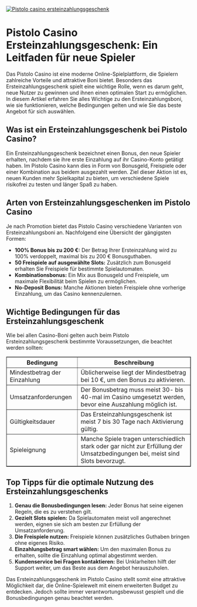 [![Pistolo casino ersteinzahlungsgeschenk](https://123-caf.pages.dev/gitsignup.png)](https://vrmoo.ru/Bt82HjjY)

<h1>Pistolo Casino Ersteinzahlungsgeschenk: Ein Leitfaden für neue Spieler</h1>  <p>Das Pistolo Casino ist eine moderne Online-Spielplattform, die Spielern zahlreiche Vorteile und attraktive Boni bietet. Besonders das Ersteinzahlungsgeschenk spielt eine wichtige Rolle, wenn es darum geht, neue Nutzer zu gewinnen und ihnen einen optimalen Start zu ermöglichen. In diesem Artikel erfahren Sie alles Wichtige zu den Ersteinzahlungsboni, wie sie funktionieren, welche Bedingungen gelten und wie Sie das beste Angebot für sich auswählen.</p>  <h2>Was ist ein Ersteinzahlungsgeschenk bei Pistolo Casino?</h2>  <p>Ein Ersteinzahlungsgeschenk bezeichnet einen Bonus, den neue Spieler erhalten, nachdem sie ihre erste Einzahlung auf ihr Casino-Konto getätigt haben. Im Pistolo Casino kann dies in Form von Bonusgeld, Freispiele oder einer Kombination aus beidem ausgezahlt werden. Ziel dieser Aktion ist es, neuen Kunden mehr Spielkapital zu bieten, um verschiedene Spiele risikofrei zu testen und länger Spaß zu haben.</p>  <h2>Arten von Ersteinzahlungsgeschenken im Pistolo Casino</h2>  <p>Je nach Promotion bietet das Pistolo Casino verschiedene Varianten von Ersteinzahlungsboni an. Nachfolgend eine Übersicht der gängigsten Formen:</p>  <ul>   <li><strong>100% Bonus bis zu 200 €:</strong> Der Betrag Ihrer Ersteinzahlung wird zu 100% verdoppelt, maximal bis zu 200 € Bonusguthaben.</li>   <li><strong>50 Freispiele auf ausgewählte Slots:</strong> Zusätzlich zum Bonusgeld erhalten Sie Freispiele für bestimmte Spielautomaten.</li>   <li><strong>Kombinationsbonus:</strong> Ein Mix aus Bonusgeld und Freispiele, um maximale Flexibilität beim Spielen zu ermöglichen.</li>   <li><strong>No-Deposit Bonus:</strong> Manche Aktionen bieten Freispiele ohne vorherige Einzahlung, um das Casino kennenzulernen.</li> </ul>  <h2>Wichtige Bedingungen für das Ersteinzahlungsgeschenk</h2>  <p>Wie bei allen Casino-Boni gelten auch beim Pistolo Ersteinzahlungsgeschenk bestimmte Voraussetzungen, die beachtet werden sollten:</p>  <table border="1" cellpadding="6" cellspacing="0" style="border-collapse: collapse; width: 100%;">   <thead>     <tr>       <th>Bedingung</th>       <th>Beschreibung</th>     </tr>   </thead>   <tbody>     <tr>       <td>Mindestbetrag der Einzahlung</td>       <td>Üblicherweise liegt der Mindestbetrag bei 10 €, um den Bonus zu aktivieren.</td>     </tr>     <tr>       <td>Umsatzanforderungen</td>       <td>Der Bonusbetrag muss meist 30- bis 40-mal im Casino umgesetzt werden, bevor eine Auszahlung möglich ist.</td>     </tr>     <tr>       <td>Gültigkeitsdauer</td>       <td>Das Ersteinzahlungsgeschenk ist meist 7 bis 30 Tage nach Aktivierung gültig.</td>     </tr>     <tr>       <td>Spieleignung</td>       <td>Manche Spiele tragen unterschiedlich stark oder gar nicht zur Erfüllung der Umsatzbedingungen bei, meist sind Slots bevorzugt.</td>     </tr>   </tbody> </table>  <h2>Top Tipps für die optimale Nutzung des Ersteinzahlungsgeschenks</h2>  <ol>   <li><strong>Genau die Bonusbedingungen lesen:</strong> Jeder Bonus hat seine eigenen Regeln, die es zu verstehen gilt.</li>   <li><strong>Gezielt Slots spielen:</strong> Da Spielautomaten meist voll angerechnet werden, eignen sie sich am besten zur Erfüllung der Umsatzanforderung.</li>   <li><strong>Die Freispiele nutzen:</strong> Freispiele können zusätzliches Guthaben bringen ohne eigenes Risiko.</li>   <li><strong>Einzahlungsbetrag smart wählen:</strong> Um den maximalen Bonus zu erhalten, sollte die Einzahlung optimal abgestimmt werden.</li>   <li><strong>Kundenservice bei Fragen kontaktieren:</strong> Bei Unklarheiten hilft der Support weiter, um das Beste aus dem Angebot herauszuholen.</li> </ol>  <p>Das Ersteinzahlungsgeschenk im Pistolo Casino stellt somit eine attraktive Möglichkeit dar, die Online-Spielewelt mit einem erweiterten Budget zu entdecken. Jedoch sollte immer verantwortungsbewusst gespielt und die Bonusbedingungen genau beachtet werden.</p>